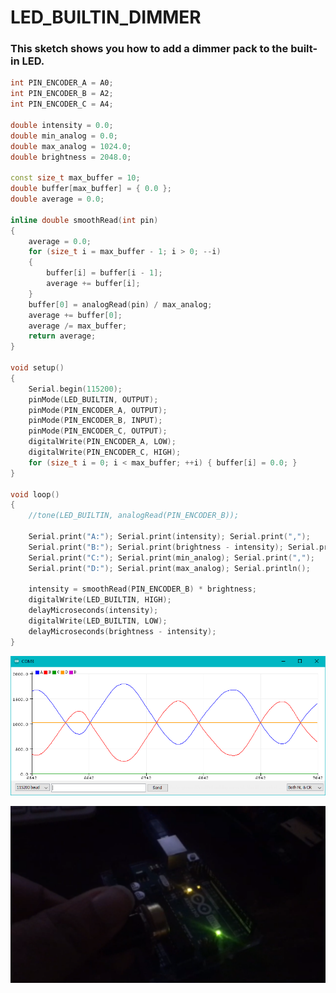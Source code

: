 # LED_BUILTIN_DIMMER

### This sketch shows you how to add a dimmer pack to the built-in LED.

```c++
int PIN_ENCODER_A = A0;
int PIN_ENCODER_B = A2;
int PIN_ENCODER_C = A4;

double intensity = 0.0;
double min_analog = 0.0;
double max_analog = 1024.0;
double brightness = 2048.0;

const size_t max_buffer = 10;
double buffer[max_buffer] = { 0.0 };
double average = 0.0;

inline double smoothRead(int pin)
{
    average = 0.0;
    for (size_t i = max_buffer - 1; i > 0; --i)
    {
        buffer[i] = buffer[i - 1];
        average += buffer[i];
    }
    buffer[0] = analogRead(pin) / max_analog;
    average += buffer[0];
    average /= max_buffer;
    return average;
}

void setup()
{
    Serial.begin(115200);
    pinMode(LED_BUILTIN, OUTPUT);
    pinMode(PIN_ENCODER_A, OUTPUT);
    pinMode(PIN_ENCODER_B, INPUT);
    pinMode(PIN_ENCODER_C, OUTPUT);
    digitalWrite(PIN_ENCODER_A, LOW);
    digitalWrite(PIN_ENCODER_C, HIGH);
    for (size_t i = 0; i < max_buffer; ++i) { buffer[i] = 0.0; }
}

void loop()
{
    //tone(LED_BUILTIN, analogRead(PIN_ENCODER_B));
    
    Serial.print("A:"); Serial.print(intensity); Serial.print(",");
    Serial.print("B:"); Serial.print(brightness - intensity); Serial.print(",");
    Serial.print("C:"); Serial.print(min_analog); Serial.print(",");
    Serial.print("D:"); Serial.print(max_analog); Serial.println();
    
    intensity = smoothRead(PIN_ENCODER_B) * brightness;
    digitalWrite(LED_BUILTIN, HIGH);
    delayMicroseconds(intensity);
    digitalWrite(LED_BUILTIN, LOW);
    delayMicroseconds(brightness - intensity);
}
```

![screenshot](/LED_BUILTIN_DIMMER/screenshot.png)
<!--![video](/LED_BUILTIN_DIMMER/IMG_6768.MOV)-->
<!--
<video width="100" height="100">
  <src href="./LED_BUILTIN_DIMMER/IMG_6768.MOV"></src>
</video>
-->
<a href="/LED_BUILTIN_DIMMER/IMG_6768.MOV"><img src="/LED_BUILTIN_DIMMER/IMG_6768.PNG"></img></a>
